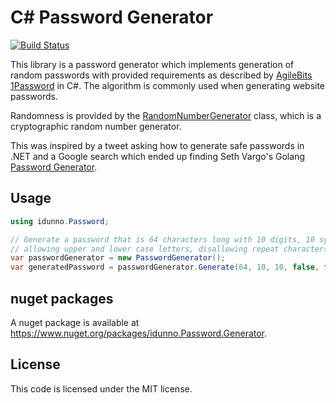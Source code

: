 # C# Password Generator

[![Build Status](https://dev.azure.com/idunno-org/idunno.Password/_apis/build/status/blowdart.idunno.PasswordGenerator?branchName=main)](https://dev.azure.com/idunno-org/idunno.Password/_build/latest?definitionId=2&branchName=main)

This library is a password generator which implements generation of random passwords 
with provided requirements as described by  [AgileBits 1Password](https://discussions.agilebits.com/discussion/23842/how-random-are-the-generated-passwords)
in C#. The algorithm is commonly used when generating website passwords.

Randomness is provided by the [RandomNumberGenerator](https://docs.microsoft.com/en-us/dotnet/api/system.security.cryptography.randomnumbergenerator?view=net-6.0) class,
which is a cryptographic random number generator.

This was inspired by a tweet asking how to generate safe passwords in .NET and a Google search which ended up finding 
Seth Vargo's Golang [Password Generator](https://github.com/sethvargo/go-password).

## Usage

```c#
using idunno.Password;

// Generate a password that is 64 characters long with 10 digits, 10 symbols,
// allowing upper and lower case letters, disallowing repeat characters.
var passwordGenerator = new PasswordGenerator();
var generatedPassword = passwordGenerator.Generate(64, 10, 10, false, false);
```

## nuget packages

A nuget package is available at https://www.nuget.org/packages/idunno.Password.Generator.

## License

This code is licensed under the MIT license.